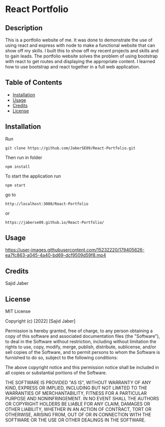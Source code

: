 # React Portfolio

## Description

This is a portfolio website of me. It was done to demonstrate the use of using react and express with node to make a functional
website that can show off my skills. I built this to show off my recent projects and skills and to gain leads.
The portfolio website solves the problem of using bootstrap with react to get routes and displaying the appropriate content.
I learned how to use bootstrap and react together in a full web application.

## Table of Contents 

- [Installation](#installation)
- [Usage](#usage)
- [Credits](#credits)
- [License](#license)

## Installation

Run 

```git
git clone https://github.com/JaberSE09/React-Portfolio.git
```
Then run in folder
```node
npm install
```

To start the application run

```node 
npm start
```

go to 
```link
http://localhost:3000/React-Portfolio
```
or  
```link
https://jaberse09.github.io/React-Portfolio/
```

## Usage

https://user-images.githubusercontent.com/15232220/179405626-ea7fc863-a045-4a40-bd69-dcf9509d59f8.mp4

## Credits

Sajid Jaber

## License

MIT License

Copyright (c) [2022] [Sajid Jaber]

Permission is hereby granted, free of charge, to any person obtaining a copy
of this software and associated documentation files (the "Software"), to deal
in the Software without restriction, including without limitation the rights
to use, copy, modify, merge, publish, distribute, sublicense, and/or sell
copies of the Software, and to permit persons to whom the Software is
furnished to do so, subject to the following conditions:

The above copyright notice and this permission notice shall be included in all
copies or substantial portions of the Software.

THE SOFTWARE IS PROVIDED "AS IS", WITHOUT WARRANTY OF ANY KIND, EXPRESS OR
IMPLIED, INCLUDING BUT NOT LIMITED TO THE WARRANTIES OF MERCHANTABILITY,
FITNESS FOR A PARTICULAR PURPOSE AND NONINFRINGEMENT. IN NO EVENT SHALL THE
AUTHORS OR COPYRIGHT HOLDERS BE LIABLE FOR ANY CLAIM, DAMAGES OR OTHER
LIABILITY, WHETHER IN AN ACTION OF CONTRACT, TORT OR OTHERWISE, ARISING FROM,
OUT OF OR IN CONNECTION WITH THE SOFTWARE OR THE USE OR OTHER DEALINGS IN THE
SOFTWARE.

